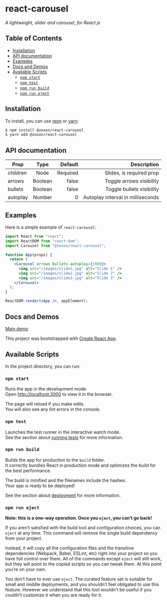 # react-carousel

_A lightweight, slider and carousel, for React.js_

## Table of Contents
- [Installation](#Installation)
- [API documentation](#API-documentation)
- [Examples](#Examples)
- [Docs and Demos](#Docs-and-Demos)
- [Available Scripts](#Available-Scripts)
  - [`npm start`](#npm-start)
  - [`npm test`](#npm-test)
  - [`npm run build`](#npm-run-build)
  - [`npm run eject`](#npm-run-eject)

## Installation

To install, you can use [npm](https://npmjs.org/) or [yarn](https://yarnpkg.com):

```sh
$ npm install @zoxon/react-carousel
$ yarn add @zoxon/react-carousel
```

## API documentation

| Prop     |  Type   |  Default |                       Description |
| -------- | :-----: | -------: | --------------------------------: |
| children |  Node   | Required |          Slides, is required prop |
| arrows   | Boolean |    false |          Toggle arrows visibility |
| bullets  | Boolean |    false |         Toggle bullets visibility |
| autoplay | Number  |        0 | Autoplay interval in milliseconds |

## Examples

Here is a simple example of `react-carousel`:

```jsx
import React from "react";
import ReactDOM from "react-dom";
import Carousel from "@zoxon/react-carousel";

function App(props) {
  return (
    <Carousel arrows bullets autoplay={3000}>
      <img src="/images/slide1.jpg" alt="Slide 1" />
      <img src="/images/slide2.jpg" alt="Slide 2" />
      <img src="/images/slide3.jpg" alt="Slide 3" />
    </Carousel>
  );
}

ReactDOM.render(<App />, appElement);
```

## Docs and Demos

[Main demo](https://zoxon.github.io/react-carousel)

This project was bootstrapped with [Create React App](https://github.com/facebook/create-react-app).

## Available Scripts

In the project directory, you can run:

### `npm start`

Runs the app in the development mode.<br>
Open [http://localhost:3000](http://localhost:3000) to view it in the browser.

The page will reload if you make edits.<br>
You will also see any lint errors in the console.

### `npm test`

Launches the test runner in the interactive watch mode.<br>
See the section about [running tests](https://facebook.github.io/create-react-app/docs/running-tests) for more information.

### `npm run build`

Builds the app for production to the `build` folder.<br>
It correctly bundles React in production mode and optimizes the build for the best performance.

The build is minified and the filenames include the hashes.<br>
Your app is ready to be deployed!

See the section about [deployment](https://facebook.github.io/create-react-app/docs/deployment) for more information.

### `npm run eject`

**Note: this is a one-way operation. Once you `eject`, you can’t go back!**

If you aren’t satisfied with the build tool and configuration choices, you can `eject` at any time. This command will remove the single build dependency from your project.

Instead, it will copy all the configuration files and the transitive dependencies (Webpack, Babel, ESLint, etc) right into your project so you have full control over them. All of the commands except `eject` will still work, but they will point to the copied scripts so you can tweak them. At this point you’re on your own.

You don’t have to ever use `eject`. The curated feature set is suitable for small and middle deployments, and you shouldn’t feel obligated to use this feature. However we understand that this tool wouldn’t be useful if you couldn’t customize it when you are ready for it.
